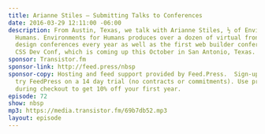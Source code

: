 ```yaml
---
title: Arianne Stiles — Submitting Talks to Conferences
date: 2016-03-29 12:11:00 -06:00
description: From Austin, Texas, we talk with Arianne Stiles, ½ of Environments for
  Humans. Environments for Humans produces over a dozen of virtual front-end and UX
  design conferences every year as well as the first web builder conference for CSS,
  CSS Dev Conf, which is coming up this October in San Antonio, Texas.
sponsor: Transistor.fm
sponsor-link: http://feed.press/nbsp
sponsor-copy: Hosting and feed support provided by Feed.Press.  Sign-up today and
  try FeedPress on a 14 day trial (no contracts or commitments). Use promo code *nbsp*
  during checkout to get 10% off your first year.
episode: 72
show: nbsp
mp3: https://media.transistor.fm/69b7db52.mp3
layout: episode
---
```



